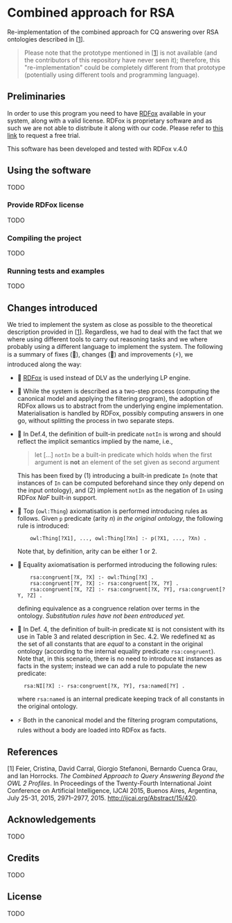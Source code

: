 # Combined approach for RSA

Re-implementation of the combined approach for CQ answering over RSA ontologies described in [[1](#references)].

> Please note that the prototype mentioned in [[1](#references)] is not available (and the contributors of this repository have never seen it);
> therefore, this "re-implementation" could be completely different from that prototype (potentially using different tools and programming language).

## Preliminaries

In order to use this program you need to have [RDFox](https://www.oxfordsemantic.tech/product) available in your system, along with a valid license.
RDFox is proprietary software and as such we are not able to distribute it along with our code.
Please refer to [this link](https://www.oxfordsemantic.tech/tryrdfoxforfree) to request a free trial.

This software has been developed and tested with RDFox v.4.0

## Using the software

TODO

### Provide RDFox license

TODO

### Compiling the project

TODO

### Running tests and examples

TODO

## Changes introduced

We tried to implement the system as close as possible to the theoretical description provided in [[1](#references)].
Regardless, we had to deal with the fact that we where using different tools to carry out reasoning tasks and we where probably using a different language to implement the system.
The following is a summary of fixes (🔧), changes (🔄) and improvements (⚡), we introduced along the way:

+ 🔄 [RDFox](https://www.oxfordsemantic.tech/product) is used instead of DLV as the underlying LP engine.

+ 🔄 While the system is described as a two-step process (computing the canonical model and applying the filtering program), the adoption of RDFox allows us to abstract from the underlying engine implementation.
    Materialisation is handled by RDFox, possibly computing answers in one go, without splitting the process in two separate steps.

+ 🔧 In Def.4, the definition of built-in predicate `notIn` is wrong and should reflect the implicit semantics implied by the name, i.e.,

    > let [...] `notIn` be a built-in predicate which holds when the first argument is **not** an element of the set given as second argument

    This has been fixed by (1) introducing a built-in predicate `In` (note that instances of `In` can be computed beforehand since they only depend on the input ontology), and (2) implement `notIn` as the negation of `In` using RDFox *NaF* built-in support.

+ 🔄 Top (`owl:Thing`) axiomatisation is performed introducing rules as follows.
    Given `p` predicate (arity *n*) *in the original ontology*, the following rule is introduced:
    ```
        owl:Thing[?X1], ..., owl:Thing[?Xn] :- p(?X1, ..., ?Xn) .
    ```
    Note that, by definition, arity can be either 1 or 2.

+ 🔄 Equality axiomatisation is performed introducing the following rules:
    ```
        rsa:congruent[?X, ?X] :- owl:Thing[?X] .
        rsa:congruent[?Y, ?X] :- rsa:congruent[?X, ?Y] .
        rsa:congruent[?X, ?Z] :- rsa:congruent[?X, ?Y], rsa:congruent[?Y, ?Z] .
    ```
    defining equivalence as a congruence relation over terms in the ontology.
    *Substitution rules have not been entroduced yet.*

+ 🔧 In Def. 4, the definition of built-in predicate `NI` is not consistent with its use in Table 3 and related description in Sec. 4.2.
  We redefined `NI` as the set of all constants that are *equal* to a constant in the original ontology (according to the internal equality predicate `rsa:congruent`).
  Note that, in this scenario, there is no need to introduce `NI` instances as facts in the system;
  instead we can add a rule to populate the new predicate:
  ```
    rsa:NI[?X] :- rsa:congruent[?X, ?Y], rsa:named[?Y] .
  ```
  where `rsa:named` is an internal predicate keeping track of all constants in the original ontology.

+ ⚡ Both in the canonical model and the filtering program computations,
  rules without a body are loaded into RDFox as facts.

## References

[1] Feier, Cristina, David Carral, Giorgio Stefanoni, Bernardo Cuenca Grau, and Ian Horrocks.
    *The Combined Approach to Query Answering Beyond the OWL 2 Profiles*.
    In Proceedings of the Twenty-Fourth International Joint Conference on Artificial Intelligence, IJCAI 2015, Buenos Aires, Argentina, July 25-31, 2015, 2971–2977, 2015.
    http://ijcai.org/Abstract/15/420.

## Acknowledgements

TODO

## Credits

TODO

## License

TODO
